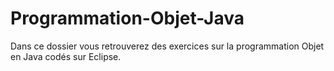 # Programmation-Objet-Java
Dans ce dossier vous retrouverez des exercices sur la programmation Objet en Java codés sur Eclipse.
